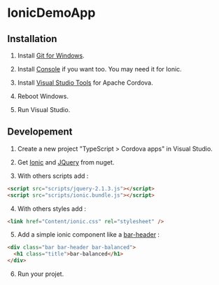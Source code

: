 # IonicDemoApp

## Installation

1) Install [Git for Windows][win-git].

2) Install [Console][win-console] if you want too. You may need it for Ionic.

3) Install [Visual Studio Tools][win-cordova] for Apache Cordova.

4) Reboot Windows.

5) Run Visual Studio.

## Developement

1) Create a new project "TypeScript > Cordova apps" in Visual Studio.

2) Get [Ionic][nuget-ionic] and [JQuery][nuget-jquery] from nuget.

3) With others scripts add :
```html
<script src="scripts/jquery-2.1.3.js"></script>
<script src="scripts/ionic.bundle.js"></script>
```

4) With others styles add :
```html
<link href="Content/ionic.css" rel="stylesheet" />
```

5) Add a simple ionic component like a [bar-header][bar-header] :
```html
<div class="bar bar-header bar-balanced">
  <h1 class="title">bar-balanced</h1>
</div>
```

6) Run your projet.

[win-git]: http://git-scm.com/download/win
[win-console]: http://sourceforge.net/projects/console/
[win-cordova]: https://www.visualstudio.com/en-us/cordova-vs.aspx
[nuget-ionic]: https://www.nuget.org/packages/ionic
[nuget-jquery]: https://www.nuget.org/packages/jQuery
[bar-header]: http://ionicframework.com/docs/components/#header

